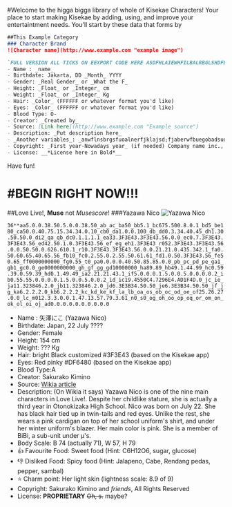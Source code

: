 #Welcome to the higga bigga library of whole of Kisekae Characters!
Your place to start making Kisekae by adding, using, and improve your entertaintment needs.
You'll start by these data that forms by
```Markdown
##This Example Category
### Character Brand
![Character name](http://www.example.com "example image")

`FULL VERSION ALL TICKS ON EEXPORT CODE HERE ASDFHLAIEWHFILBALRBGLSHDFBGVJLGDLNHJTHNHBIY`
- Name : _name_
- Birthdate: Jakarta, DD _Month_ YYYY
- Gender: _Real Gender_ or _What the F_
- Height: _Float_ or _Integer_ cm
- Weight: _Float_ or _Integer_ Kg
- Hair: _Color_ (FFFFFF or whatever format you'd like)
- Eyes: _Color_ (FFFFFF or whatever format you'd like)
- Blood Type: O-
- Creator: _Created by_
- Source: [Link here](http://www.example.com "Example source")
- Description: _Put description here_
- _Another variables_: _anwflnsbrgsfuoalnerfjklajsd;fjaberwfbuegobadsuotgf_
- Copyright: _First year-Nowadays year_ (if needed) Company name inc., All Rights Reserved
- License: __*License here in Bold*__
```

Have fun!

#**BEGIN RIGHT NOW!!!**
=======================

##Love Live!, **Muse** not *Musescore*!
###Yazawa Nico
![Yazawa Nico](http://www.example.com "One of the μ's member and protagonist of this franchise")

`36**aa5.0.0.38.50.5.0.0.38.50_ab_ac_ba50_bb5.1_bc675.500.8.0.1_bd5_be180_ca50.0.40.75.15.34.34.0.10_cb0_da1.0.0.100_db_dd0.3.34.40.45_dh1.30.50.50.0_di2_qa_qb_dc0.1.1.1.1_ea33.3F3E43.3F3E43.56.0.0_ec0.7.3F3E43.3F3E43.56_ed42.50.1.0.3F3E43.56_ef_eg_eh1.3F3E43_r052.3F3E43.3F3E43.56.0.0.50.50.0.626.610.1_r10.3F3E43.3F3E43.56.0.0.21.21.0.435.342.1_fa0.50.60.65.40.65.56_fb10_fc0.2.55.0.2.55.50.61.61_fd1.0.50.3F3E43.56_fe50.65_ff0000000000_fg0.55_t0_pa0.0.0.0.40.50.85.85.0.0_pb_pc_pd_pe_ga1_gb1_gc0.0_ge0000000000_gh_gf_gg_gd10000000_ha89.89_hb49.1.44.99_hc0.59.39.0.59.39_hd0.1.49.49_ia2.21.21.43.1_if5.0.0.0.1.5.0.0.5.0.0.0.0.2_ib0.55.55.0.0.0.0.1.5.0.0.5.0.0.2_id_ic19.4550C4.7296E4.AD1F4D.0_jc_ie_ja11.323846.2.0_jb11.323846.2.0_jd6.3E3B34.50.50_je6.3E3B34.50.50_jf_jg_ka6.2.2.2.0_kb6.2.2.2_kc_kd_ke_kf_la_lb_oa_os_ob_oc_od_oe_of25.26.27.0.0_lc_m012.3.3.0.0.1.47.13.57.79.3.61_n0_s0_og_oh_oo_op_oq_or_om_on_ok_ol_oi_oj_ad0.0.0.0.0.0.0.0.0.0`
- Name : 矢澤にこ (Yazawa Nico)
- Birthdate: Japan, 22 July ????
- Gender: Female
- Height: 154 cm
- Weight: ??? Kg
- Hair: bright Black customized #3F3E43 (based on the Kisekae app)
- Eyes: Red pinky #DF6480 (based on the Kisekae app)
- Blood Type:A
- Creator: Sakurako Kimino
- Source: [Wikia article](http://love-live.wikia.com/wiki/Yazawa_Nico "Yazawa Nico based on the article")
- Description: (On Wikia it says) Yazawa Nico is one of the nine main characters in Love Live!. Despite her childlike stature, she is actually a third year in Otonokizaka High School. Nico was born on July 22. She has black hair tied up in twin-tails and red eyes. Unlike the rest, she wears a pink cardigan on top of her school uniform's shirt, and under her winter uniform's blazer. Her main color is pink. She is a member of BiBi, a sub-unit under μ's. 
- Body Scale: B 74 (actually 71), W 57, H 79 
- :thumbsup: Favourite Food: Sweet food (Hint: C6H12O6, sugar, glucose)
- :thumbsdown: Disliked Food: Spicy food (Hint: Jalapeno, Cabe, Rendang pedas, pepper, sambal)
- :star: Charm point: Her light skin (lightness scale: 8.9 of 9)
- Copyright:  Sakurako Kimino and _friends_, All Rights Reserved
- License: **PROPRIETARY** ~~Oh, s.~~ maybe?
